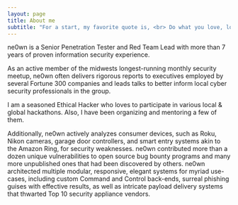 ```yaml
---
layout: page
title: About me
subtitle: "For a start, my favorite quote is, <br> Do what you love, love what you do."
---
```


<div id="aboutme-section">

<p class="about-text">
<span class="fa fa-briefcase about-icon"></span>
ne0wn is a Senior Penetration Tester and Red Team Lead with more than 7 years of proven information security experience. 
</p>

<p class="about-text">
<span class="fa fa-graduation-cap about-icon"></span>
As an active member of the midwests longest-running monthly security meetup, ne0wn often delivers rigorous reports to executives employed by several Fortune 300 companies and leads talks to better inform local cyber security professionals in the group.
</p>

<p class="about-text">
<span class="fa fa-code about-icon"></span>
I am a seasoned Ethical Hacker who loves to participate in various local & global hackathons. Also, I have been organizing and mentoring a few of them.
</p>

<p class="about-text">
<span class="fa fa-book about-icon"></span>
Additionally, ne0wn actively analyzes consumer devices, such as Roku, Nikon cameras, garage door controllers, and smart entry systems akin to the Amazon Ring, for security weaknesses. ne0wn contributed more than a dozen unique vulnerabilities to open source bug bounty programs and many more unpublished ones that had been discovered by others. ne0wn architected multiple modular, responsive, elegant systems for myriad use-cases, including custom Command and Control back-ends, surreal phishing guises with effective results, as well as intricate payload delivery systems that thwarted Top 10 security appliance vendors. 
</p>